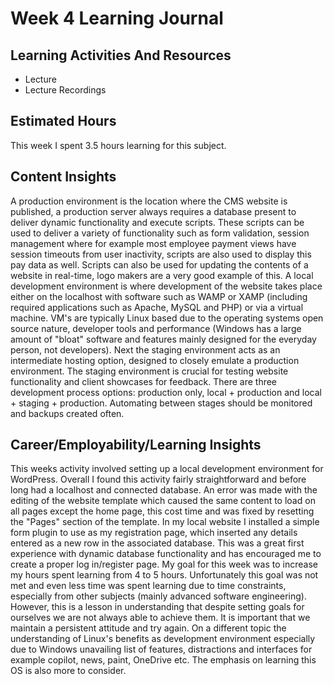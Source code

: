 # Week 4 Learning Journal

## Learning Activities And Resources
- Lecture
- Lecture Recordings



## Estimated Hours
This week I spent 3.5 hours learning for this subject.


## Content Insights
A production environment is the location where the CMS website is published, a production server always requires a database present to deliver dynamic functionality and execute scripts. These scripts can be used to
deliver a variety of functionality such as form validation, session management where for example most employee payment views have session timeouts from user inactivity, scripts are also used to display this pay data as well.
Scripts can also be used for updating the contents of a website in real-time, logo makers are a very good example of this. A local development environment is where development of the website takes place either on the
localhost with software such as WAMP or XAMP (including required applications such as Apache, MySQL and PHP) or via a virtual machine.  VM's are typically Linux based due to the operating systems open source nature, developer tools
and performance (Windows has a large amount of "bloat" software and features mainly designed for the everyday person, not developers). Next the staging environment acts as an intermediate hosting option, designed to closely emulate
a production environment. The staging environment is crucial for testing website functionality and client showcases for feedback. There are three development process options: production only, local + production and
local + staging + production. Automating between stages should be monitored and backups created often.

## Career/Employability/Learning Insights
This weeks activity involved setting up a local development environment for WordPress. Overall I found this activity fairly straightforward and before long had a localhost and connected database. An error was made with the editing of the
website template which caused the same content to load on all pages except the home page, this cost time and was fixed by resetting the "Pages" section of the template. In my local website I installed a simple form plugin to use as my 
registration page, which inserted any details entered as a new row in the associated database. This was a great first experience with dynamic database functionality and has encouraged me to create a proper log in/register page. 
My goal for this week was to increase my hours spent learning from 4 to 5 hours. Unfortunately this goal was not met and even less time was spent learning due to time constraints, especially from other subjects (mainly advanced 
software engineering). However, this is a lesson in understanding that despite setting goals for ourselves we are not always able to achieve them. It is important that we maintain a persistent attitude and try again. On a different 
topic the understanding of Linux's benefits as development environment especially due to Windows unavailing list of features, distractions and interfaces for example copilot, news, paint, OneDrive etc. The emphasis on learning this OS
is also more to consider.
